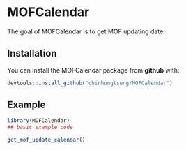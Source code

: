 
<!-- README.md is generated from README.Rmd. Please edit that file -->

# MOFCalendar

<!-- badges: start -->

<!-- badges: end -->

The goal of MOFCalendar is to get MOF updating date.

## Installation

You can install the MOFCalendar package from **github** with:

``` r
devtools::install_github("chinhungtseng/MOFCalendar")
```

## Example

``` r
library(MOFCalendar)
## basic example code

get_mof_update_calendar()
```
